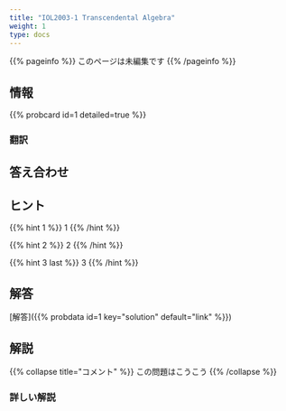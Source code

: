 ```yaml
---
title: "IOL2003-1 Transcendental Algebra"
weight: 1
type: docs
---
```


{{% pageinfo %}}
このページは未編集です
{{% /pageinfo %}}

## 情報

{{% probcard id=1 detailed=true %}}

### 翻訳

## 答え合わせ

## ヒント

{{% hint 1 %}}
1
{{% /hint %}}

{{% hint 2 %}}
2
{{% /hint %}}

{{% hint 3 last %}}
3
{{% /hint %}}

## 解答

[解答]({{% probdata id=1 key="solution" default="link" %}})

## 解説

{{% collapse title="コメント" %}}
この問題はこうこう
{{% /collapse %}}

### 詳しい解説
